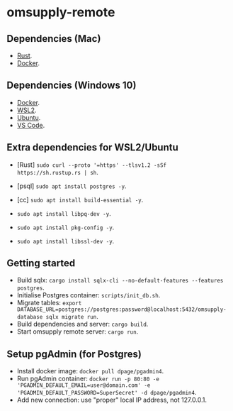 # omsupply-remote

## Dependencies (Mac)

- [Rust](https://rustup.rs).
- [Docker](https://docs.docker.com/get-docker/).

## Dependencies (Windows 10)

- [Docker](https://docs.docker.com/get-docker/).
- [WSL2](https://docs.docker.com/docker-for-windows/wsl/).
- [Ubuntu](https://docs.microsoft.com/en-us/windows/wsl/install-win10).
- [VS Code](https://code.visualstudio.com/docs/remote/wsl-tutorial).

## Extra dependencies for WSL2/Ubuntu

- [Rust] `sudo curl --proto '=https' --tlsv1.2 -sSf https://sh.rustup.rs | sh`.

- [psql] `sudo apt install postgres -y`.
- [cc] `sudo apt install build-essential -y`.
- `sudo apt install libpq-dev -y`.
- `sudo apt install pkg-config -y`.
- `sudo apt install libssl-dev -y`.

## Getting started

- Build sqlx: `cargo install sqlx-cli --no-default-features --features postgres`.
- Initialise Postgres container: `scripts/init_db.sh`.
- Migrate tables: `export DATABASE_URL=postgres://postgres:password@localhost:5432/omsupply-database sqlx migrate run`.
- Build dependencies and server: `cargo build`.
- Start omsupply remote server: `cargo run`.

## Setup pgAdmin (for Postgres)

- Install docker image: `docker pull dpage/pgadmin4`.
- Run pgAdmin container: `docker run -p 80:80 -e 'PGADMIN_DEFAULT_EMAIL=user@domain.com' -e 'PGADMIN_DEFAULT_PASSWORD=SuperSecret' -d dpage/pgadmin4`.
- Add new connection: use "proper" local IP address, not 127.0.0.1.
